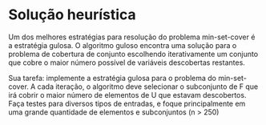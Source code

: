 # Solução heurística

Um dos melhores estratégias para resolução do problema min-set-cover é a estratégia gulosa. O algoritmo guloso encontra uma solução para o problema de cobertura de conjunto escolhendo iterativamente um conjunto que cobre o maior número possível de variáveis descobertas restantes.

Sua tarefa: implemente a estratégia gulosa para o problema do min-set-cover. A cada iteração, o algoritmo deve selecionar o subconjunto de F que irá cobrir o maior número de elementos de U que estavam descobertos. Faça testes para diversos tipos de entradas, e foque principalmente em uma grande quantidade de elementos e subconjuntos (n > 250)